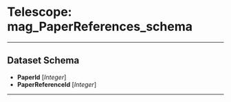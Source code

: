 # Telescope: mag_PaperReferences_schema
- - - 
## Dataset Schema

+ **PaperId** [*Integer*]
+ **PaperReferenceId** [*Integer*]
- - - 
